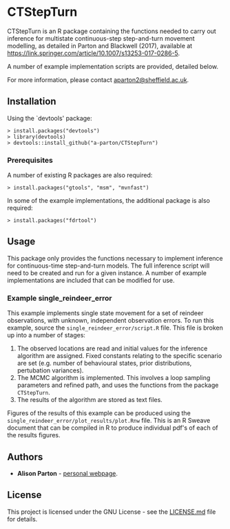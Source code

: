 # CTStepTurn

CTStepTurn is an R package containing the functions needed to carry out inference for multistate continuous-step step-and-turn movement modelling, as detailed in Parton and Blackwell (2017), available at https://link.springer.com/article/10.1007/s13253-017-0286-5. 

A number of example implementation scripts are provided, detailed below.

For more information, please contact aparton2@sheffield.ac.uk.

## Installation
Using the `devtools' package:

```
> install.packages("devtools")
> library(devtools)
> devtools::install_github("a-parton/CTStepTurn")
```

### Prerequisites

A number of existing R packages are also required:

```
> install.packages("gtools", "msm", "mvnfast")
```

In some of the example implementations, the additional package is also required:

```
> install.packages("fdrtool")
```

## Usage

This package only provides the functions necessary to implement inference for continuous-time step-and-turn models. The full inference script will need to be created and run for a given instance. A number of example implementations are included that can be modified for use.

### Example single_reindeer_error

This example implements single state movement for a set of reindeer observations, with unknown, independent observation errors. To run this example, source the `single_reindeer_error/script.R` file. This file is broken up into a number of stages:
1) The observed locations are read and initial values for the inference algorithm are assigned. Fixed constants relating to the specific scenario are set (e.g. number of behavioural states, prior distributions, pertubation variances).
2) The MCMC algorithm is implemented. This involves a loop sampling parameters and refined path, and uses the functions from the package `CTStepTurn`.
3) The results of the algorithm are stored as text files.

Figures of the results of this example can be produced using the `single_reindeer_error/plot_results/plot.Rnw` file. This is an R Sweave document that can be compiled in R to produce individual pdf's of each of the results figures. 

## Authors

* **Alison Parton** - [personal webpage](http://alisonparton.co.uk/).

## License

This project is licensed under the GNU License - see the [LICENSE.md](LICENSE.md) file for details.


